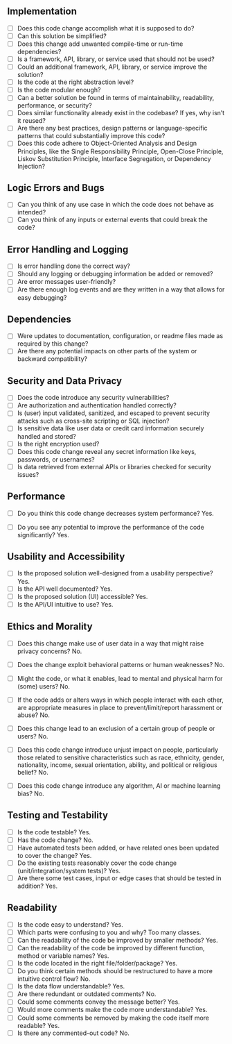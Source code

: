 ## Implementation
- [ ] Does this code change accomplish what it is supposed to do?
- [ ] Can this solution be simplified?
- [ ] Does this change add unwanted compile-time or run-time dependencies?
- [ ] Is a framework, API, library, or service used that should not be used?
- [ ] Could an additional framework, API, library, or service improve the solution?
- [ ] Is the code at the right abstraction level?
- [ ] Is the code modular enough?
- [ ] Can a better solution be found in terms of maintainability, readability, performance, or security?
- [ ] Does similar functionality already exist in the codebase? If yes, why isn’t it reused?
- [ ] Are there any best practices, design patterns or language-specific patterns that could substantially improve this code? 
- [ ] Does this code adhere to Object-Oriented Analysis and Design Principles, like the Single Responsibility Principle, Open-Close Principle, Liskov Substitution Principle, Interface Segregation, or Dependency Injection?

## Logic Errors and Bugs
- [ ] Can you think of any use case in which the
code does not behave as intended?
- [ ] Can you think of any inputs or external events
that could break the code?

## Error Handling and Logging
- [ ] Is error handling done the correct way?
- [ ] Should any logging or debugging information
be added or removed?
- [ ] Are error messages user-friendly?
- [ ] Are there enough log events and are they
written in a way that allows for easy
debugging?

## Dependencies
- [ ] Were updates to documentation, configuration, or readme files made as required by this change?
- [ ] Are there any potential impacts on other parts of the system or backward compatibility?

## Security and Data Privacy
- [ ] Does the code introduce any security vulnerabilities?
- [ ] Are authorization and authentication handled correctly?
- [ ] Is (user) input validated, sanitized, and escaped 
to prevent security attacks such as cross-site 
scripting or SQL injection?
- [ ] Is sensitive data like user data or credit card
information securely handled and stored?
- [ ] Is the right encryption used?
- [ ] Does this code change reveal any secret
information like keys, passwords, or usernames?
- [ ] Is data retrieved from external APIs or libraries
checked for security issues?

## Performance
- [ ] Do you think this code change decreases
system performance? Yes.
- [ ] Do you see any potential to improve the
performance of the code significantly? Yes.


## Usability and Accessibility
- [ ] Is the proposed solution well-designed from a
usability perspective? Yes.
- [ ] Is the API well documented? Yes.
- [ ] Is the proposed solution (UI) accessible? Yes.
- [ ] Is the API/UI intuitive to use? Yes.

## Ethics and Morality
- [ ] Does this change make use of user data in a way that 
might raise privacy concerns? No.
- [ ] Does the change exploit behavioral patterns or human
weaknesses? No.
- [ ] Might the code, or what it enables, lead to mental 
and physical harm for (some) users? No.
- [ ] If the code adds or alters ways in which people 
interact with each other, are appropriate measures
in place to prevent/limit/report harassment or abuse? No.
- [ ] Does this change lead to an exclusion of a certain
group of people or users? No.
- [ ] Does this code change introduce unjust impact on people, 
particularly those related to sensitive characteristics such as
race, ethnicity, gender, nationality, income, sexual orientation, ability, 
and political or religious belief? No.
- [ ] Does this code change introduce any algorithm, 
AI  or machine learning bias? No.


## Testing and Testability
- [ ] Is the code testable? Yes.
- [ ] Has the code change? No.
- [ ] Have automated tests been added, or have related ones been updated to cover the change? Yes.
- [ ] Do the existing tests reasonably cover the code change (unit/integration/system tests)? Yes.
- [ ] Are there some test cases, input or edge cases
that should be tested in addition? Yes.

## Readability
- [ ] Is the code easy to understand? Yes.
- [ ] Which parts were confusing to you and why? Too many classes.
- [ ] Can the readability of the code be improved by
smaller methods? Yes.
- [ ] Can the readability of the code be improved by
different function, method or variable names? Yes.
- [ ] Is the code located in the right
file/folder/package? Yes.
- [ ] Do you think certain methods should be
restructured to have a more intuitive control
flow? No.
- [ ] Is the data flow understandable? Yes.
- [ ] Are there redundant or outdated comments? No.
- [ ] Could some comments convey the message
better? Yes.
- [ ] Would more comments make the code more
understandable? Yes.
- [ ] Could some comments be removed by making the code itself more readable? Yes.
- [ ] Is there any commented-out code? No.
